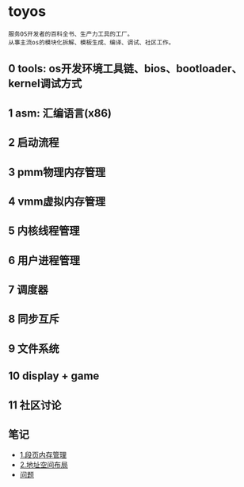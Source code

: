 # toyos 
```
服务OS开发者的百科全书、生产力工具的工厂。
从事主流os的模块化拆解、模板生成、编译、调试、社区工作。
```
## 0 tools: os开发环境工具链、bios、bootloader、kernel调试方式
## 1 asm: 汇编语言(x86)
## 2 启动流程
## 3 pmm物理内存管理
## 4 vmm虚拟内存管理
## 5 内核线程管理
## 6 用户进程管理
## 7 调度器
## 8 同步互斥
## 9 文件系统
## 10 display + game
## 11 社区讨论


## 笔记
- [1.段页内存管理](https://github.com/zzcontinent/toyos/tree/dev/seg_page.md)
- [2.地址空间布局](https://github.com/zzcontinent/toyos/tree/dev/address.md)
- [问题](https://github.com/zzcontinent/toyos/tree/dev/ask.md)
